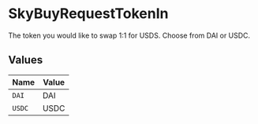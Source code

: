 # SkyBuyRequestTokenIn

The token you would like to swap 1:1 for USDS. Choose from DAI or USDC.


## Values

| Name   | Value  |
| ------ | ------ |
| `DAI`  | DAI    |
| `USDC` | USDC   |